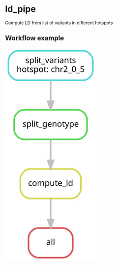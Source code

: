 # ld_pipe
Compute LD from list of variants in different hotspots

## Workflow example

<img src="dag.svg" alt="example workflow">
